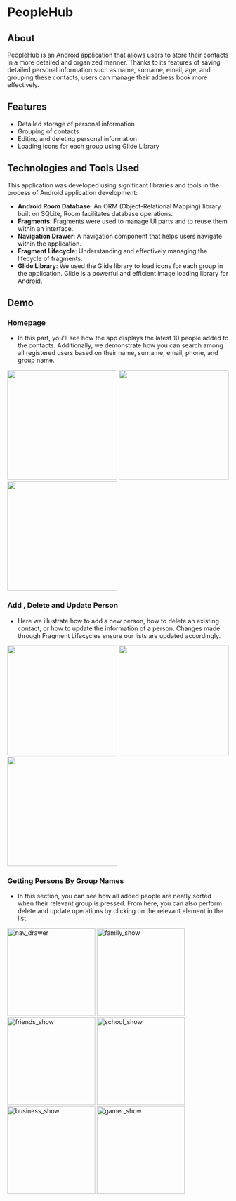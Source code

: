 # PeopleHub

## About

PeopleHub is an Android application that allows users to store their contacts in a more detailed and organized manner. Thanks to its features of saving detailed personal information such as name, surname, email, age, and grouping these contacts, users can manage their address book more effectively.

## Features

- Detailed storage of personal information
- Grouping of contacts
- Editing and deleting personal information
- Loading icons for each group using Glide Library

## Technologies and Tools Used

This application was developed using significant libraries and tools in the process of Android application development:

- **Android Room Database**: An ORM (Object-Relational Mapping) library built on SQLite, Room facilitates database operations.
- **Fragments**: Fragments were used to manage UI parts and to reuse them within an interface.
- **Navigation Drawer**: A navigation component that helps users navigate within the application.
- **Fragment Lifecycle**: Understanding and effectively managing the lifecycle of fragments.
- **Glide Library**: We used the Glide library to load icons for each group in the application. Glide is a powerful and efficient image loading library for Android.


## Demo

### Homepage
- In this part, you'll see how the app displays the latest 10 people added to the contacts. Additionally, we demonstrate how you can search among all registered users based on their name, surname, email, phone, and group name.

<p float="left">
  <img src="https://github.com/akinemreyazici/PeopleHub/assets/116732291/b636f50b-5e78-457c-a5c3-eafa472eeedc" width="250" />
  <img src="https://github.com/akinemreyazici/PeopleHub/assets/116732291/0885bcf6-05a2-46af-8823-4608d32dba39" width="250" /> 
  <img src="https://github.com/akinemreyazici/PeopleHub/assets/116732291/d82ec391-a329-4ee7-bedc-4ee52bf69421" width="250" />
</p>

### Add , Delete and Update Person
- Here we illustrate how to add a new person, how to delete an existing contact, or how to update the information of a person. Changes made through Fragment Lifecycles ensure our lists are updated accordingly.

<p float="left">
  <img src="https://github.com/akinemreyazici/PeopleHub/assets/116732291/8d01e0ff-b263-4cba-bf81-663c9566a372" width="250" />
  <img src="https://github.com/akinemreyazici/PeopleHub/assets/116732291/87fb3a0c-fcf6-4d6b-be0b-7f6d23d90f04" width="250" /> 
  <img src="https://github.com/akinemreyazici/PeopleHub/assets/116732291/c8347cc9-09d5-4326-ad29-6d3a568ff6aa" width="250" />
</p>

### Getting Persons By Group Names
- In this section, you can see how all added people are neatly sorted when their relevant group is pressed. From here, you can also perform delete and update operations by clicking on the relevant element in the list.

<p float="left">
  <img width="200" alt="nav_drawer" src="https://github.com/akinemreyazici/PeopleHub/assets/116732291/badbf11b-6d75-4a93-99a9-ee9c5b7eb26e">
  <img width="200" alt="family_show" src="https://github.com/akinemreyazici/PeopleHub/assets/116732291/540bd7ef-3ddb-49aa-a5c8-79288d41e0e4">
  <img width="200" alt="friends_show" src="https://github.com/akinemreyazici/PeopleHub/assets/116732291/8a6fa226-6cef-47d9-b822-96cb91b42ab4">  
  <img width="200" alt="school_show" src="https://github.com/akinemreyazici/PeopleHub/assets/116732291/0d0c8884-cc84-48c8-96b7-c538fb5b66c1">
  <img width="200" alt="business_show" src="https://github.com/akinemreyazici/PeopleHub/assets/116732291/ef1d7b86-62f2-43e9-9081-0280e133bfc1">
  <img width="200" alt="gamer_show" src="https://github.com/akinemreyazici/PeopleHub/assets/116732291/3e879f48-8503-482a-bb45-38a947bfd346">
</p>





